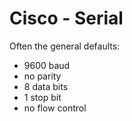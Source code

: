 # Cisco - Serial

Often the general defaults:

* 9600 baud
* no parity
* 8 data bits
* 1 stop bit
* no flow control
